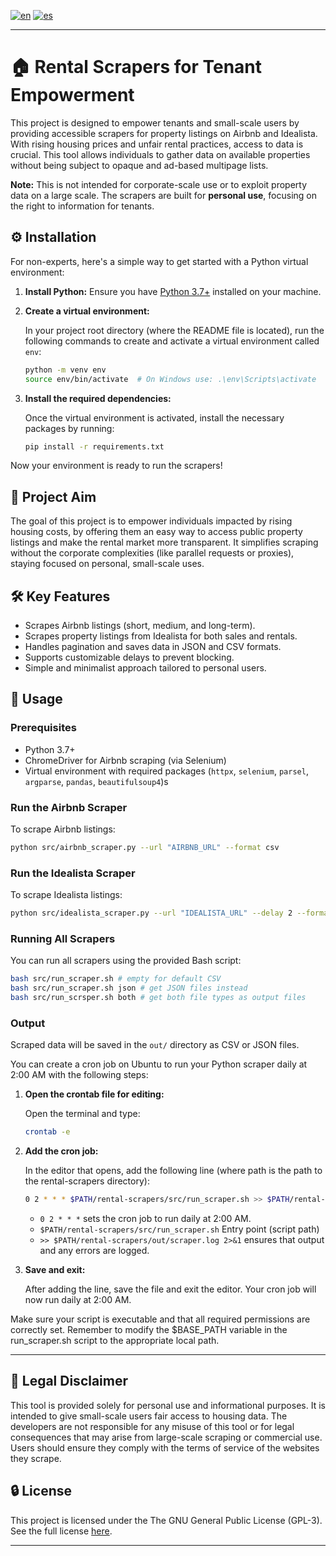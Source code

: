 [![en](https://img.shields.io/badge/lang-en-red.svg)](https://github.com/maiktreya/rental-scrapers/blob/main/readme.md)
[![es](https://img.shields.io/badge/lang-es-yellow.svg)](https://github.com/maiktreya/rental-scrapers/blob/main/readme.es.md)

---

# 🏠 Rental Scrapers for Tenant Empowerment

This project is designed to empower tenants and small-scale users by providing accessible scrapers for property listings on Airbnb and Idealista. With rising housing prices and unfair rental practices, access to data is crucial. This tool allows individuals to gather data on available properties without being subject to opaque and ad-based multipage lists.

**Note:** This is not intended for corporate-scale use or to exploit property data on a large scale. The scrapers are built for **personal use**, focusing on the right to information for tenants.

## ⚙️ Installation

For non-experts, here's a simple way to get started with a Python virtual environment:

1. **Install Python:** Ensure you have [Python 3.7+](https://www.python.org/downloads/) installed on your machine.

2. **Create a virtual environment:**

   In your project root directory (where the README file is located), run the following commands to create and activate a virtual environment called `env`:

   ```bash
   python -m venv env
   source env/bin/activate  # On Windows use: .\env\Scripts\activate
   ```

3. **Install the required dependencies:**

   Once the virtual environment is activated, install the necessary packages by running:

   ```bash
   pip install -r requirements.txt
   ```

Now your environment is ready to run the scrapers!

## 🎯 Project Aim

The goal of this project is to empower individuals impacted by rising housing costs, by offering them an easy way to access public property listings and make the rental market more transparent. It simplifies scraping without the corporate complexities (like parallel requests or proxies), staying focused on personal, small-scale uses.

## 🛠️ Key Features

- Scrapes Airbnb listings (short, medium, and long-term).
- Scrapes property listings from Idealista for both sales and rentals.
- Handles pagination and saves data in JSON and CSV formats.
- Supports customizable delays to prevent blocking.
- Simple and minimalist approach tailored to personal users.

## 🚀 Usage

### Prerequisites

- Python 3.7+
- ChromeDriver for Airbnb scraping (via Selenium)
- Virtual environment with required packages (`httpx`, `selenium`, `parsel`, `argparse`, `pandas`, `beautifulsoup4`)s

### Run the Airbnb Scraper

To scrape Airbnb listings:

```bash
python src/airbnb_scraper.py --url "AIRBNB_URL" --format csv
```

### Run the Idealista Scraper

To scrape Idealista listings:

```bash
python src/idealista_scraper.py --url "IDEALISTA_URL" --delay 2 --format csv
```

### Running All Scrapers

You can run all scrapers using the provided Bash script:

```bash
bash src/run_scraper.sh # empty for default CSV
bash src/run_scraper.sh json # get JSON files instead
bash src/run_scrsper.sh both # get both file types as output files
```

### Output

Scraped data will be saved in the `out/` directory as CSV or JSON files.

You can create a cron job on Ubuntu to run your Python scraper daily at 2:00 AM with the following steps:

1. **Open the crontab file for editing:**

   Open the terminal and type:

   ```bash
   crontab -e
   ```

2. **Add the cron job:**

   In the editor that opens, add the following line (where path is the path to the rental-scrapers directory):

   ```bash
   0 2 * * * $PATH/rental-scrapers/src/run_scraper.sh >> $PATH/rental-scrapers/out/scraper.log 2>&1
   ```

   - `0 2 * * *` sets the cron job to run daily at 2:00 AM.
   - `$PATH/rental-scrapers/src/run_scraper.sh` Entry point (script path)
   - `>> $PATH/rental-scrapers/out/scraper.log 2>&1` ensures that output and any errors are logged.

3. **Save and exit:**

   After adding the line, save the file and exit the editor. Your cron job will now run daily at 2:00 AM.

Make sure your script is executable and that all required permissions are correctly set. Remember to modify the $BASE_PATH variable in the run_scraper.sh script to the appropriate local path.

---

## 💼 Legal Disclaimer

This tool is provided solely for personal use and informational purposes. It is intended to give small-scale users fair access to housing data. The developers are not responsible for any misuse of this tool or for legal consequences that may arise from large-scale scraping or commercial use. Users should ensure they comply with the terms of service of the websites they scrape.

## 🔒 License

This project is licensed under the The GNU General Public License (GPL-3). See the full license [here](https://www.gnu.org/licenses/gpl-3.0.en.html).

---
